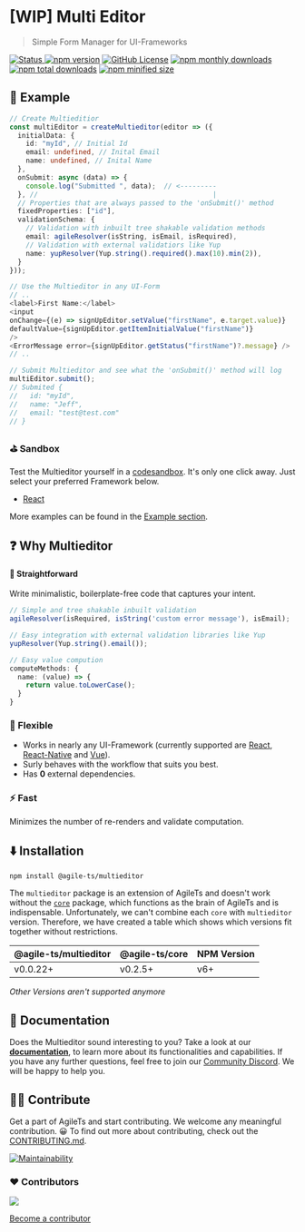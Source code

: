 # [WIP] Multi Editor

> Simple Form Manager for UI-Frameworks

 <a href="https://agile-ts.org">
   <img src="https://img.shields.io/badge/Status-Alpha-green.svg" alt="Status"/>
 </a>
<a href="https://npm.im/@agile-ts/multieditor">
  <img src="https://img.shields.io/npm/v/@agile-ts/multieditor.svg" alt="npm version"/></a>
 <a href="https://github.com/agile-ts/agile">
  <img src="https://img.shields.io/github/license/agile-ts/agile.svg" alt="GitHub License"/></a>
<a href="https://npm.im/@agile-ts/multieditor">
  <img src="https://img.shields.io/npm/dm/@agile-ts/multieditor.svg" alt="npm monthly downloads"/></a>
<a href="https://npm.im/@agile-ts/multieditor">
  <img src="https://img.shields.io/npm/dt/@agile-ts/multieditor.svg" alt="npm total downloads"/></a>
<a href="https://npm.im/@agile-ts/multieditor">
  <img src="https://img.shields.io/bundlephobia/min/@agile-ts/multieditor.svg" alt="npm minified size"/></a>
  

## 👀 Example
```ts
// Create Multieditior 
const multiEditor = createMultieditor(editor => ({
  initialData: {
    id: "myId", // Initial Id
    email: undefined, // Inital Email
    name: undefined, // Inital Name
  },
  onSubmit: async (data) => {
    console.log("Submitted ", data);  // <---------
  }, //                                           |
  // Properties that are always passed to the 'onSubmit()' method
  fixedProperties: ["id"],
  validationSchema: {
    // Validation with inbuilt tree shakable validation methods
    email: agileResolver(isString, isEmail, isRequired),
    // Validation with external validatiors like Yup
    name: yupResolver(Yup.string().required().max(10).min(2)),
  }
}));

// Use the Multieditor in any UI-Form
// ..
<label>First Name:</label>
<input
onChange={(e) => signUpEditor.setValue("firstName", e.target.value)}
defaultValue={signUpEditor.getItemInitialValue("firstName")}
/>
<ErrorMessage error={signUpEditor.getStatus("firstName")?.message} />
// ..

// Submit Multieditor and see what the 'onSubmit()' method will log
multiEditor.submit();
// Submited {
//   id: "myId",
//   name: "Jeff",
//   email: "test@test.com"
// }
```

### ⛳️ Sandbox
Test the Multieditor yourself in a [codesandbox](https://codesandbox.io/s/multieditor-yxt4x).
It's only one click away. Just select your preferred Framework below.

- [React](https://codesandbox.io/s/multieditor-yxt4x)

More examples can be found in the [Example section](https://agile-ts.org/docs/examples).


## ❓ Why Multieditor

#### 🚅 Straightforward
Write minimalistic, boilerplate-free code that captures your intent.
```ts
// Simple and tree shakable inbuilt validation
agileResolver(isRequired, isString('custom error message'), isEmail);

// Easy integration with external validation libraries like Yup
yupResolver(Yup.string().email());

// Easy value compution
computeMethods: {
  name: (value) => {
    return value.toLowerCase();
  }
}
```

### 🤸‍ Flexible
- Works in nearly any UI-Framework (currently supported are [React](https://reactjs.org/), [React-Native](https://reactnative.dev/) and [Vue](https://vuejs.org/)).
- Surly behaves with the workflow that suits you best.
- Has **0** external dependencies.

### ⚡️ Fast
Minimizes the number of re-renders
and validate computation.


## ⬇️ Installation
```
npm install @agile-ts/multieditor
```
The `multieditor` package is an extension of AgileTs and doesn't work without the [`core`](https://agile-ts.org/docs/core) package,
which functions as the brain of AgileTs and is indispensable.
Unfortunately, we can't combine each `core` with `multieditor` version.
Therefore, we have created a table which shows which versions fit together without restrictions.

| @agile-ts/multieditor | @agile-ts/core          | NPM Version              |
| ----------------------| ----------------------- | ------------------------ |
| v0.0.22+              | v0.2.5+                 | v6+                      |

_Other Versions aren't supported anymore_


## 📄 Documentation
Does the Multieditor sound interesting to you?
Take a look at our **[documentation](https://agile-ts.org/docs/introduction)**,
to learn more about its functionalities and capabilities.
If you have any further questions,
feel free to join our [Community Discord](https://discord.gg/T9GzreAwPH).
We will be happy to help you.


## 👨‍💻 Contribute
Get a part of AgileTs and start contributing. We welcome any meaningful contribution. 😀
To find out more about contributing, check out the [CONTRIBUTING.md](https://github.com/agile-ts/agile/blob/master/CONTRIBUTING.md).

<a href="https://codeclimate.com/github/agile-ts/agile/coverage.svg">
   <img src="https://codeclimate.com/github/agile-ts/agile/badges/gpa.svg" alt="Maintainability"/>
</a>

### ♥️ Contributors

<a href="https://github.com/agile-ts/agile/graphs/contributors">
  <img src="https://contrib.rocks/image?repo=agile-ts/agile" />
</a>

[Become a contributor](https://github.com/agile-ts/agile/blob/master/CONTRIBUTING.md)

